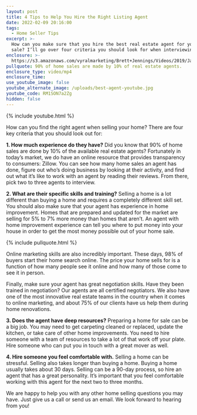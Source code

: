 ```yaml
---
layout: post
title: 4 Tips to Help You Hire the Right Listing Agent
date: 2022-02-09 20:16:00
tags:
  - Home Seller Tips
excerpt: >-
  How can you make sure that you hire the best real estate agent for your home
  sale? I’ll go over four criteria you should look for when interviewing agents.
enclosure: >-
  https://s3.amazonaws.com/vyralmarketing/Brett+Jennings/Videos/2019/January/Brett+Jennings+Real+Estate+Experts-+4+Tips+to+Help+You+Hire+the+Right+Listing+Agent.mp4
pullquote: 90% of home sales are made by 10% of real estate agents.
enclosure_type: video/mp4
enclosure_time:
use_youtube_image: false
youtube_alternate_image: /uploads/best-agent-youtube.jpg
youtube_code: RM1SON7a2Zg
hidden: false
---
```

{% include youtube.html %}

How can you find the right agent when selling your home? There are four key criteria that you should look out for:

**1\. How much experience do they have?** Did you know that 90% of home sales are done by 10% of the available real estate agents? Fortunately in today’s market, we do have an online resource that provides transparency to consumers: Zillow. You can see how many home sales an agent has done, figure out who’s doing business by looking at their activity, and find out what it’s like to work with an agent by reading their reviews. From there, pick two to three agents to interview.

**2\. What are their specific skills and training?** Selling a home is a lot different than buying a home and requires a completely different skill set. You should also make sure that your agent has experience in home improvement. Homes that are prepared and updated for the market are selling for 5% to 7% more money than homes that aren’t. An agent with home improvement experience can tell you where to put money into your house in order to get the most money possible out of your home sale.

{% include pullquote.html %}

Online marketing skills are also incredibly important. These days, 98% of buyers start their home search online. The price your home sells for is a function of how many people see it online and how many of those come to see it in person.

Finally, make sure your agent has great negotiation skills. Have they been trained in negotiation? Our agents are all certified negotiators. We also have one of the most innovative real estate teams in the country when it comes to online marketing, and about 75% of our clients have us help them during home renovations.

**3\. Does the agent have deep resources?** Preparing a home for sale can be a big job. You may need to get carpeting cleaned or replaced, update the kitchen, or take care of other home improvements. You need to hire someone with a team of resources to take a lot of that work off your plate. Hire someone who can put you in touch with a great mover as well.

**4\. Hire someone you feel comfortable with.** Selling a home can be stressful. Selling also takes longer than buying a home. Buying a home usually takes about 30 days. Selling can be a 90-day process, so hire an agent that has a great personality. It’s important that you feel comfortable working with this agent for the next two to three months.

We are happy to help you with any other home selling questions you may have. Just give us a call or send us an email. We look forward to hearing from you\!
